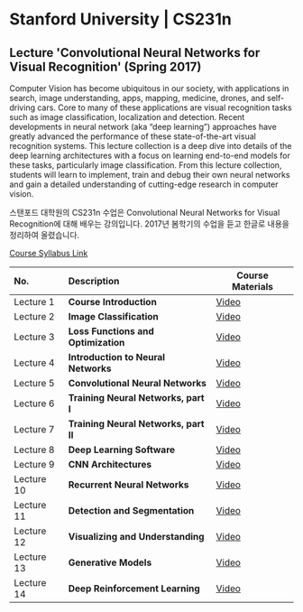 # Stanford University | CS231n

## Lecture 'Convolutional Neural Networks for Visual Recognition' (Spring 2017)

Computer Vision has become ubiquitous in our society, with applications in search, image understanding, apps, mapping, medicine, drones, and self-driving cars. Core to many of these applications are visual recognition tasks such as image classification, localization and detection. Recent developments in neural network (aka “deep learning”) approaches have greatly advanced the performance of these state-of-the-art visual recognition systems. This lecture collection is a deep dive into details of the deep learning architectures with a focus on learning end-to-end models for these tasks, particularly image classification. From this lecture collection, students will learn to implement, train and debug their own neural networks and gain a detailed understanding of cutting-edge research in computer vision. 



스탠포드 대학원의 CS231n 수업은 Convolutional Neural Networks for Visual Recognition에 대해 배우는 강의입니다. 2017년 봄학기의 수업을 듣고 한글로 내용을 정리하여 올렸습니다.

[Course Syllabus Link](http://cs231n.stanford.edu/2017/syllabus.html)

| No.        | Description                           | Course Materials                                             |
| :--------- | :------------------------------------ | ------------------------------------------------------------ |
| Lecture 1  | **Course Introduction**               | [Video](https://www.youtube.com/watch?v=vT1JzLTH4G4&list=PL3FW7Lu3i5JvHM8ljYj-zLfQRF3EO8sYv) |
| Lecture 2  | **Image Classification**              | [Video](https://www.youtube.com/watch?v=OoUX-nOEjG0&list=PL3FW7Lu3i5JvHM8ljYj-zLfQRF3EO8sYv&index=2) |
| Lecture 3  | **Loss Functions and Optimization**   | [Video](https://www.youtube.com/watch?v=h7iBpEHGVNc&list=PL3FW7Lu3i5JvHM8ljYj-zLfQRF3EO8sYv&index=3) |
| Lecture 4  | **Introduction to Neural Networks**   | [Video](https://www.youtube.com/watch?v=d14TUNcbn1k&list=PL3FW7Lu3i5JvHM8ljYj-zLfQRF3EO8sYv&index=4) |
| Lecture 5  | **Convolutional Neural Networks**     | [Video](https://www.youtube.com/watch?v=bNb2fEVKeEo&list=PL3FW7Lu3i5JvHM8ljYj-zLfQRF3EO8sYv&index=5) |
| Lecture 6  | **Training Neural Networks, part I**  | [Video](https://www.youtube.com/watch?v=wEoyxE0GP2M&list=PL3FW7Lu3i5JvHM8ljYj-zLfQRF3EO8sYv) |
| Lecture 7  | **Training Neural Networks, part II** | [Video](https://www.youtube.com/watch?v=_JB0AO7QxSA&list=PL3FW7Lu3i5JvHM8ljYj-zLfQRF3EO8sYv&index=7) |
| Lecture 8  | **Deep Learning Software**            | [Video](https://www.youtube.com/watch?v=6SlgtELqOWc&list=PL3FW7Lu3i5JvHM8ljYj-zLfQRF3EO8sYv&index=8) |
| Lecture 9  | **CNN Architectures**                 | [Video](https://www.youtube.com/watch?v=DAOcjicFr1Y&list=PL3FW7Lu3i5JvHM8ljYj-zLfQRF3EO8sYv&index=9) |
| Lecture 10 | **Recurrent Neural Networks**         | [Video](https://www.youtube.com/watch?v=6niqTuYFZLQ&list=PL3FW7Lu3i5JvHM8ljYj-zLfQRF3EO8sYv&index=10) |
| Lecture 11 | **Detection and Segmentation**        | [Video](https://www.youtube.com/watch?v=nDPWywWRIRo&list=PL3FW7Lu3i5JvHM8ljYj-zLfQRF3EO8sYv&index=11) |
| Lecture 12 | **Visualizing and Understanding**     | [Video](https://www.youtube.com/watch?v=6wcs6szJWMY&list=PL3FW7Lu3i5JvHM8ljYj-zLfQRF3EO8sYv&index=12) |
| Lecture 13 | **Generative Models**                 | [Video](https://www.youtube.com/watch?v=5WoItGTWV54&list=PL3FW7Lu3i5JvHM8ljYj-zLfQRF3EO8sYv&index=13) |
| Lecture 14 | **Deep Reinforcement Learning**       | [Video](https://www.youtube.com/watch?v=lvoHnicueoE&list=PL3FW7Lu3i5JvHM8ljYj-zLfQRF3EO8sYv&index=14) |


